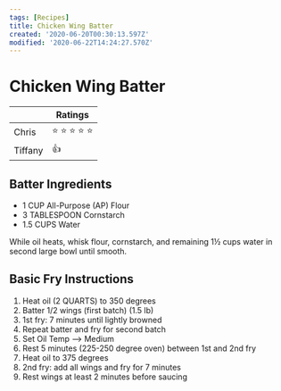 ```yaml
---
tags: [Recipes]
title: Chicken Wing Batter
created: '2020-06-20T00:30:13.597Z'
modified: '2020-06-22T14:24:27.570Z'
---
```


# Chicken Wing Batter

|           |  Ratings                      |
| --------- | ----------------------------- |
|  Chris    |  :star: :star: :star: :star: :star:                       | 
|  Tiffany  |  :+1:                    |

## Batter Ingredients 

- 1 CUP All-Purpose (AP) Flour
- 3 TABLESPOON Cornstarch
- 1.5 CUPS Water

While oil heats, whisk flour, cornstarch, and remaining 1½ cups water in second large bowl until smooth. 

## Basic Fry Instructions

1. Heat oil (2 QUARTS) to 350 degrees
2. Batter 1/2 wings (first batch) (1.5 lb) 
3. 1st fry: 7 minutes until lightly browned
4. Repeat batter and fry for second batch 
5. Set Oil Temp --> Medium
6. Rest 5 minutes (225-250 degree oven) between 1st and 2nd fry
7. Heat oil to 375 degrees
8. 2nd fry: add all wings and fry for 7 minutes
9. Rest wings at least 2 minutes before saucing
